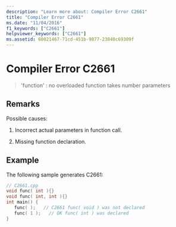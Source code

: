 ```yaml
---
description: "Learn more about: Compiler Error C2661"
title: "Compiler Error C2661"
ms.date: "11/04/2016"
f1_keywords: ["C2661"]
helpviewer_keywords: ["C2661"]
ms.assetid: 60021467-71cd-451b-9877-23840c69309f
---
```

# Compiler Error C2661

> 'function' : no overloaded function takes number parameters

## Remarks

Possible causes:

1. Incorrect actual parameters in function call.

1. Missing function declaration.

## Example

The following sample generates C2661:

```cpp
// C2661.cpp
void func( int ){}
void func( int, int ){}
int main() {
   func( );   // C2661 func( void ) was not declared
   func( 1 );   // OK func( int ) was declared
}
```
